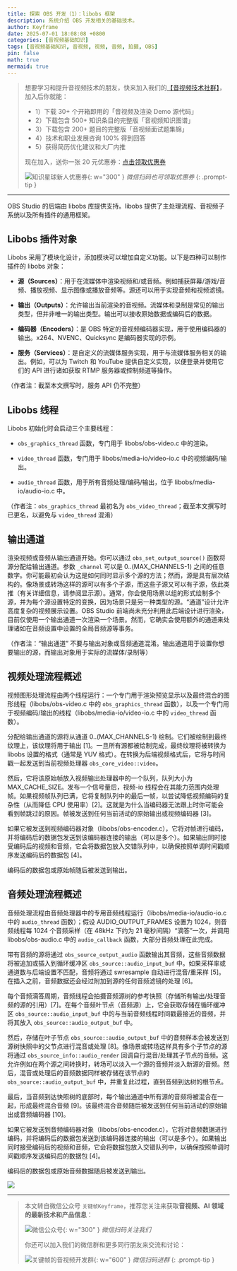 ```yaml
---
title: 探索 OBS 开发（1）：libobs 框架
description: 系统介绍 OBS 开发相关的基础技术。
author: Keyframe
date: 2025-07-01 18:08:08 +0800
categories: [音视频基础知识]
tags: [音视频基础知识, 音视频, 视频, 音频, 拍摄, OBS]
pin: false
math: true
mermaid: true
---
```


>想要学习和提升音视频技术的朋友，快来加入我们的<a href="https://t.zsxq.com/jRprT" target="_blank" rel="noopener noreferrer">【音视频技术社群】</a>，加入后你就能：
>
>- 1）下载 30+ 个开箱即用的「音视频及渲染 Demo 源代码」
>- 2）下载包含 500+ 知识条目的完整版「音视频知识图谱」
>- 3）下载包含 200+ 题目的完整版「音视频面试题集锦」
>- 4）技术和职业发展咨询 100% 得到回答
>- 5）获得简历优化建议和大厂内推
>  
>现在加入，送你一张 20 元优惠券：<a href="https://t.zsxq.com/jRprT" target="_blank" rel="noopener noreferrer">点击领取优惠券</a>
>
>![知识星球新人优惠券](assets/img/keyframe-zsxq-coupon.png){: w="300" }
>_微信扫码也可领取优惠券_
{: .prompt-tip }

---




OBS Studio 的后端由 libobs 库提供支持。libobs 提供了主处理流程、音视频子系统以及所有插件的通用框架。

## Libobs 插件对象

Libobs 采用了模块化设计，添加模块可以增加自定义功能。以下是四种可以制作插件的 libobs 对象：

- **源（Sources）**：用于在流媒体中渲染视频和/或音频。例如捕获屏幕/游戏/音频、播放视频、显示图像或播放音频等。源还可以用于实现音频和视频滤镜。

- **输出（Outputs）**：允许输出当前渲染的音视频。流媒体和录制是常见的输出类型，但并非唯一的输出类型。输出可以接收原始数据或编码后的数据。

- **编码器（Encoders）**：是 OBS 特定的音视频编码器实现，用于使用编码器的输出。x264、NVENC、Quicksync 是编码器实现的示例。

- **服务（Services）**：是自定义的流媒体服务实现，用于与流媒体服务相关的输出。例如，可以为 Twitch 和 YouTube 提供自定义实现，以便登录并使用它们的 API 进行诸如获取 RTMP 服务器或控制频道等操作。

（作者注：截至本文撰写时，服务 API 仍不完整）

## Libobs 线程

Libobs 初始化时会启动三个主要线程：

- `obs_graphics_thread` 函数，专门用于 libobs/obs-video.c 中的渲染。

- `video_thread` 函数，专门用于 libobs/media-io/video-io.c 中的视频编码/输出。

- `audio_thread` 函数，用于所有音频处理/编码/输出，位于 libobs/media-io/audio-io.c 中。

（作者注：`obs_graphics_thread` 最初名为 `obs_video_thread`；截至本文撰写时已更名，以避免与 `video_thread` 混淆）

## 输出通道

渲染视频或音频从输出通道开始。你可以通过 `obs_set_output_source()` 函数将源分配给输出通道。参数 `_channel` 可以是 0..(MAX_CHANNELS-1) 之间的任意数字。你可能最初会认为这是如何同时显示多个源的方法；然而，源是具有层次结构的。像场景或转场这样的源可以有多个子源，而这些子源又可以有子源，依此类推（有关详细信息，请参阅显示源）。通常，你会使用场景以组的形式绘制多个源，并为每个源设置特定的变换，因为场景只是另一种类型的源。“通道”设计允许高度复杂的视频展示设置。OBS Studio 前端尚未充分利用此后端设计进行渲染，目前仅使用一个输出通道一次渲染一个场景。然而，它确实会使用额外的通道来处理诸如在音频设置中设置的全局音频源等事务。

（作者注：“输出通道” 不要与输出对象或音频通道混淆。输出通道用于设置你想要输出的源，而输出对象用于实际的流媒体/录制等）

## 视频处理流程概述

视频图形处理流程由两个线程运行：一个专门用于渲染预览显示以及最终混合的图形线程（libobs/obs-video.c 中的 `obs_graphics_thread` 函数），以及一个专门用于视频编码/输出的线程（libobs/media-io/video-io.c 中的 `video_thread` 函数）。

分配给输出通道的源将从通道 0..(MAX_CHANNELS-1) 绘制。它们被绘制到最终纹理上，该纹理将用于输出 [1]。一旦所有源都被绘制完成，最终纹理将被转换为 libobs 设置的格式（通常是 YUV 格式）。在转换为后端视频格式后，它将与时间戳一起发送到当前视频处理器 `obs_core_video::video`。

然后，它将该原始帧放入视频输出处理器中的一个队列，队列大小为 MAX_CACHE_SIZE。发布一个信号量后，视频-io 线程会在其能力范围内处理帧。如果视频帧队列已满，它将复制队列中的最后一帧，以尝试降低视频编码的复杂性（从而降低 CPU 使用率）[2]。这就是为什么当编码器无法跟上时你可能会看到帧跳过的原因。帧被发送到任何当前活动的原始输出或视频编码器 [3]。

如果它被发送到视频编码器对象（libobs/obs-encoder.c），它将对帧进行编码，并将编码后的数据包发送到该编码器连接的输出（可以是多个）。如果输出同时接受编码后的视频和音频，它会将数据包放入交错队列中，以确保按照单调时间戳顺序发送编码后的数据包 [4]。

编码后的数据包或原始帧随后被发送到输出。

## 音频处理流程概述

音频处理流程由音频处理器中的专用音频线程运行（libobs/media-io/audio-io.c 中的 `audio_thread` 函数）；假设 AUDIO_OUTPUT_FRAMES 设置为 1024，则音频线程每 1024 个音频采样（在 48kHz 下约为 21 毫秒间隔）“滴答”一次，并调用 libobs/obs-audio.c 中的 `audio_callback` 函数，大部分音频处理在此完成。

带有音频的源将通过 `obs_source_output_audio` 函数输出其音频，这些音频数据将被追加或插入到循环缓冲区 `obs_source::audio_input_buf` 中。如果采样率或通道数与后端设置不匹配，音频将通过 swresample 自动进行混音/重采样 [5]。在插入之前，音频数据还会经过附加到源的任何音频滤镜的处理 [6]。

每个音频滴答周期，音频线程会拍摄音频源树的参考快照（存储所有输出/处理音频的源的引用）[7]。在每个音频叶节点（音频源）上，它会获取存储在循环缓冲区 `obs_source::audio_input_buf` 中的与当前音频线程时间戳最接近的音频，并将其放入 `obs_source::audio_output_buf` 中。

然后，存储在叶子节点 `obs_source::audio_output_buf` 中的音频样本会被发送到源树快照中的父节点进行混音或处理 [8]。像场景或转场这样具有多个子节点的源将通过 `obs_source_info::audio_render` 回调自行混音/处理其子节点的音频。这允许例如在两个源之间转换时，转场可以淡入一个源的音频并淡入新源的音频。然后，混音或处理后的音频数据同样被存储在该节点的 `obs_source::audio_output_buf` 中，并重复此过程，直到音频到达树的根节点。

最后，当音频到达快照树的底部时，每个输出通道中所有源的音频将被混合在一起，形成最终混合音频 [9]。该最终混合音频随后被发送到任何当前活动的原始输出或音频编码器 [10]。

如果它被发送到音频编码器对象（libobs/obs-encoder.c），它将对音频数据进行编码，并将编码后的数据包发送到该编码器连接的输出（可以是多个）。如果输出同时接受编码后的视频和音频，它会将数据包放入交错队列中，以确保按照单调时间戳顺序发送编码后的数据包 [4]。

编码后的数据包或原始音频数据随后被发送到输出。

![](https://docs.obsproject.com/_static/logo.svg)

---

> 本文转自微信公众号 `关键帧Keyframe`，推荐您关注来获取**音视频、AI 领域的最新技术和产品信息**：
>
>![微信公众号](assets/img/keyframe-mp.jpg){: w="300" }
>_微信扫码关注我们_
>
>你还可以加入我们的微信群和更多同行朋友来交流和讨论：
>
>![关键帧的音视频开发群](assets/img/av-wechat-group.jpg){: w="600" }
>_微信扫码进群_
{: .prompt-tip }

